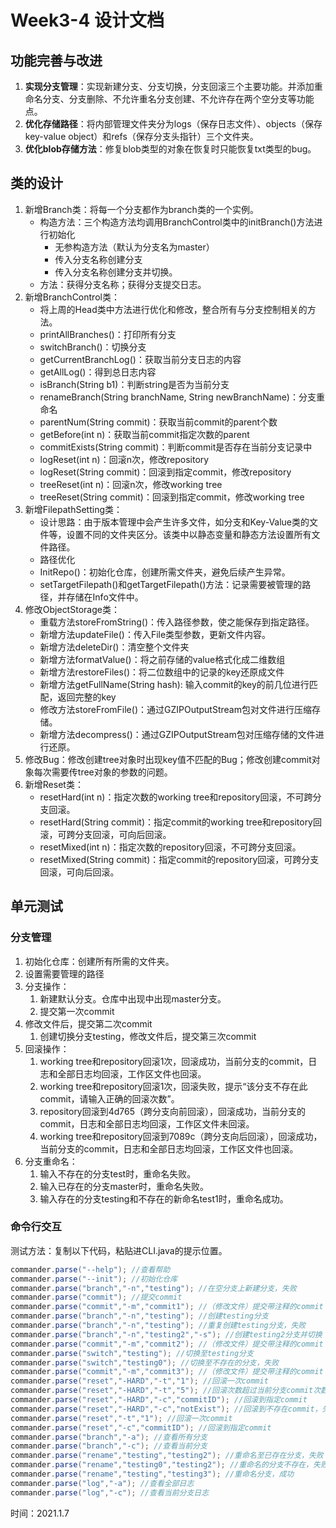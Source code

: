 # Week3-4 设计文档

## 功能完善与改进

1. **实现分支管理**：实现新建分支、分支切换，分支回滚三个主要功能。并添加重命名分支、分支删除、不允许重名分支创建、不允许存在两个空分支等功能点。
2. **优化存储路径**：将内部管理文件夹分为logs（保存日志文件）、objects（保存key-value object）和refs（保存分支头指针）三个文件夹。
3. **优化blob存储方法**：修复blob类型的对象在恢复时只能恢复txt类型的bug。

## 类的设计

1. 新增Branch类：将每一个分支都作为branch类的一个实例。
    - 构造方法：三个构造方法均调用BranchControl类中的initBranch()方法进行初始化
        - 无参构造方法（默认为分支名为master）
        - 传入分支名称创建分支
        - 传入分支名称创建分支并切换。
    - 方法：获得分支名称；获得分支提交日志。
2. 新增BranchControl类：
    - 将上周的Head类中方法进行优化和修改，整合所有与分支控制相关的方法。
    - printAllBranches()：打印所有分支
    - switchBranch()：切换分支
    - getCurrentBranchLog()：获取当前分支日志的内容
    - getAllLog()：得到总日志内容
    - isBranch(String b1)：判断string是否为当前分支
    - renameBranch(String branchName, String newBranchName)：分支重命名
    - parentNum(String commit)：获取当前commit的parent个数
    - getBefore(int n)：获取当前commit指定次数的parent
    - commitExists(String commit)：判断commit是否存在当前分支记录中
    - logReset(int n)：回滚n次，修改repository
    - logReset(String commit)：回滚到指定commit，修改repository
    - treeReset(int n)：回滚n次，修改working tree
    - treeReset(String commit)：回滚到指定commit，修改working tree
3. 新增FilepathSetting类：
    - 设计思路：由于版本管理中会产生许多文件，如分支和Key-Value类的文件等，设置不同的文件夹区分。该类中以静态变量和静态方法设置所有文件路径。
    - 路径优化
    - InitRepo()：初始化仓库，创建所需文件夹，避免后续产生异常。
    - setTargetFilepath()和getTargetFilepath()方法：记录需要被管理的路径，并存储在Info文件中。
4. 修改ObjectStorage类：
    - 重载方法storeFromString()：传入路径参数，使之能保存到指定路径。
    - 新增方法updateFile()：传入File类型参数，更新文件内容。
    - 新增方法deleteDir()：清空整个文件夹
    - 新增方法formatValue()：将之前存储的value格式化成二维数组
    - 新增方法restoreFiles()：将二位数组中的记录的key还原成文件
    - 新增方法getFullName(String hash):  输入commit的key的前几位进行匹配，返回完整的key
    - 修改方法storeFromFile()：通过GZIPOutputStream包对文件进行压缩存储。
    - 新增方法decompress()：通过GZIPOutputStream包对压缩存储的文件进行还原。
5. 修改Bug：修改创建tree对象时出现key值不匹配的Bug；修改创建commit对象每次需要传tree对象的参数的问题。
6. 新增Reset类：
    - resetHard(int n)：指定次数的working tree和repository回滚，不可跨分支回滚。
    - resetHard(String commit)：指定commit的working tree和repository回滚，可跨分支回滚，可向后回滚。
    - resetMixed(int n)：指定次数的repository回滚，不可跨分支回滚。
    - resetMixed(String commit)：指定commit的repository回滚，可跨分支回滚，可向后回滚。

## 单元测试

### 分支管理

1. 初始化仓库：创建所有所需的文件夹。
2. 设置需要管理的路径
3. 分支操作：
    1. 新建默认分支。仓库中出现中出现master分支。
    2. 提交第一次commit
4. 修改文件后，提交第二次commit
    1. 创建切换分支testing，修改文件后，提交第三次commit
5. 回滚操作：
    1. working tree和repository回滚1次，回滚成功，当前分支的commit，日志和全部日志均回滚，工作区文件也回滚。
    2. working tree和repository回滚1次，回滚失败，提示“该分支不存在此commit，请输入正确的回滚次数”。
    3. repository回滚到4d765（跨分支向前回滚），回滚成功，当前分支的commit，日志和全部日志均回滚，工作区文件未回滚。
    4. working tree和repository回滚到7089c（跨分支向后回滚），回滚成功，当前分支的commit，日志和全部日志均回滚，工作区文件也回滚。
6. 分支重命名：
   1. 输入不存在的分支test时，重命名失败。
    2. 输入已存在的分支master时，重命名失败。
    3. 输入存在的分支testing和不存在的新命名test1时，重命名成功。

### 命令行交互

测试方法：复制以下代码，粘贴进CLI.java的提示位置。

```java
commander.parse("--help"); //查看帮助
commander.parse("--init"); //初始化仓库
commander.parse("branch","-n","testing"); //在空分支上新建分支，失败
commander.parse("commit"); //提交commit
commander.parse("commit","-m","commit1"); //（修改文件）提交带注释的commit
commander.parse("branch","-n","testing"); //创建testing分支
commander.parse("branch","-n","testing"); //重复创建testing分支，失败
commander.parse("branch","-n","testing2","-s"); //创建testing2分支并切换
commander.parse("commit","-m","commit2"); //（修改文件）提交带注释的commit
commander.parse("switch","testing"); //切换至testing分支
commander.parse("switch","testing0"); //切换至不存在的分支，失败
commander.parse("commit","-m","commit3"); //（修改文件）提交带注释的commit
commander.parse("reset","-HARD","-t","1"); //回滚一次commit
commander.parse("reset","-HARD","-t","5"); //回滚次数超过当前分支commit次数，失败
commander.parse("reset","-HARD","-c","commitID"); //回滚到指定commit
commander.parse("reset","-HARD","-c","notExist"); //回滚到不存在commit，失败
commander.parse("reset","-t","1"); //回滚一次commit
commander.parse("reset","-c","commitID"); //回滚到指定commit
commander.parse("branch","-a"); //查看所有分支
commander.parse("branch","-c"); //查看当前分支
commander.parse("rename","testing","testing2"); //重命名至已存在分支，失败
commander.parse("rename","testing0","testing2"); //重命名的分支不存在，失败
commander.parse("rename","testing","testing3"); //重命名分支，成功
commander.parse("log","-a"); //查看全部日志
commander.parse("log","-c"); //查看当前分支日志
```

时间：2021.1.7